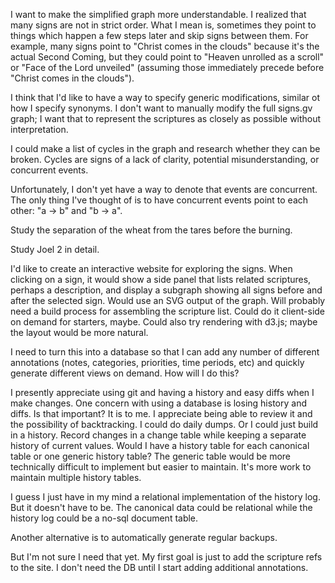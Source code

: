 I want to make the simplified graph more understandable. I realized that many signs are not in strict
order. What I mean is, sometimes they point to things which happen a few steps later and skip signs
between them. For example, many signs point to "Christ comes in the clouds" because it's the actual
Second Coming, but they could point to "Heaven unrolled as a scroll" or "Face of the Lord unveiled"
(assuming those immediately precede before "Christ comes in the clouds").

I think that I'd like to have a way to specify generic modifications, similar ot how I specify synonyms.
I don't want to manually modify the full signs.gv graph; I want that to represent the scriptures as
closely as possible without interpretation.

I could make a list of cycles in the graph and research whether they can be broken. Cycles are signs
of a lack of clarity, potential misunderstanding, or concurrent events. 

Unfortunately, I don't yet have a way to denote that events are concurrent. The only thing I've thought
of is to have concurrent events point to each other: "a -> b" and "b -> a".

Study the separation of the wheat from the tares before the burning.

Study Joel 2 in detail.

I'd like to create an interactive website for exploring the signs. When clicking on a sign, it would show
a side panel that lists related scriptures, perhaps a description, and display a subgraph showing all signs
before and after the selected sign. Would use an SVG output of the graph. Will probably need a build process
for assembling the scripture list. Could do it client-side on demand for starters, maybe. Could also try
rendering with d3.js; maybe the layout would be more natural.

I need to turn this into a database so that I can add any number of different annotations (notes, categories, priorities, time periods, etc) and quickly generate different views on demand. How will I do this?

I presently appreciate using git and having a history and easy diffs when I make changes. One concern with
using a database is losing history and diffs. Is that important? It is to me. I appreciate being able to
review it and the possibility of backtracking. I could do daily dumps. Or I could just build in a history.
Record changes in a change table while keeping a separate history of current values. Would I have a history
table for each canonical table or one generic history table? The generic table would be more technically
difficult to implement but easier to maintain. It's more work to maintain multiple history tables.

I guess I just have in my mind a relational implementation of the history log. But it doesn't have to be.
The canonical data could be relational while the history log could be a no-sql document table.

Another alternative is to automatically generate regular backups.

But I'm not sure I need that yet. My first goal is just to add the scripture refs to the site. I don't need 
the DB until I start adding additional annotations.